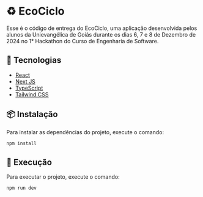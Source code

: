 # ♻️ EcoCiclo

Esse é o código de entrega do EcoCiclo, uma aplicação desenvolvida pelos alunos da Unievangélica de Goiás durante os dias 6, 7 e 8 de Dezembro de 2024 no 1° Hackathon do Curso de Engenharia de Software.

## 🚀 Tecnologias

- [React](https://reactjs.org)
- [Next JS](https://nextjs.org)
- [TypeScript](https://www.typescriptlang.org)
- [Tailwind CSS](https://tailwindcss.com)

## 📦 Instalação

Para instalar as dependências do projeto, execute o comando:

```bash
npm install
```

## 🚦 Execução

Para executar o projeto, execute o comando:

```bash
npm run dev
```